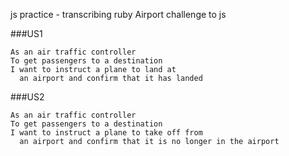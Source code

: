 js practice - transcribing ruby Airport challenge to js

###US1
```
As an air traffic controller
To get passengers to a destination
I want to instruct a plane to land at
  an airport and confirm that it has landed
```

###US2
```
As an air traffic controller
To get passengers to a destination
I want to instruct a plane to take off from
  an airport and confirm that it is no longer in the airport

```
